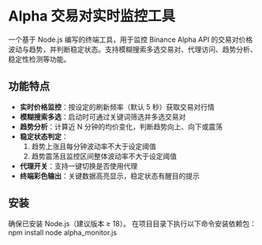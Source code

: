 # Alpha 交易对实时监控工具

一个基于 Node.js 编写的终端工具，用于监控 Binance Alpha API 的交易对价格波动与趋势，并判断稳定状态。支持模糊搜索多选交易对、代理访问、趋势分析、稳定性检测等功能。

## 功能特点

- **实时价格监控**：按设定的刷新频率（默认 5 秒）获取交易对行情
- **模糊搜索多选**：启动时可通过关键词筛选并多选交易对
- **趋势分析**：计算近 N 分钟的均价变化，判断趋势向上、向下或震荡
- **稳定状态判定**：
  1. 趋势上涨且每分钟波动率不大于设定阈值
  2. 趋势震荡且监控区间整体波动率不大于设定阈值
- **代理开关**：支持一键切换是否使用代理
- **终端彩色输出**：关键数据高亮显示，稳定状态有醒目的提示

## 安装

确保已安装 Node.js（建议版本 ≥ 18）。
在项目目录下执行以下命令安装依赖包：
npm install
node alpha_monitor.js